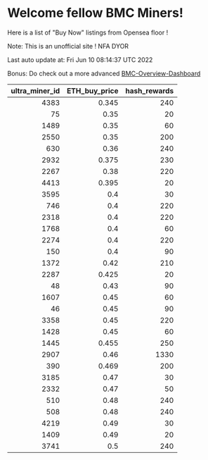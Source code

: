 # Welcome fellow BMC Miners!
Here is a list of "Buy Now" listings from Opensea floor !

Note: This is an unofficial site ! NFA DYOR

Last auto update at: Fri Jun 10 08:14:37 UTC 2022

Bonus: Do check out a more advanced [BMC-Overview-Dashboard](https://dune.com/defifunk/BMC-Overview-Dashboard)


|   ultra_miner_id |   ETH_buy_price |   hash_rewards |
|-----------------:|----------------:|---------------:|
|             4383 |           0.345 |            240 |
|               75 |           0.35  |             20 |
|             1489 |           0.35  |             60 |
|             2550 |           0.35  |            200 |
|              630 |           0.36  |            240 |
|             2932 |           0.375 |            230 |
|             2267 |           0.38  |            220 |
|             4413 |           0.395 |             20 |
|             3595 |           0.4   |             30 |
|              746 |           0.4   |            220 |
|             2318 |           0.4   |            220 |
|             1768 |           0.4   |             60 |
|             2274 |           0.4   |            220 |
|              150 |           0.4   |             90 |
|             1372 |           0.42  |            210 |
|             2287 |           0.425 |             20 |
|               48 |           0.43  |             90 |
|             1607 |           0.45  |             60 |
|               46 |           0.45  |             90 |
|             3358 |           0.45  |            220 |
|             1428 |           0.45  |             60 |
|             1445 |           0.455 |            250 |
|             2907 |           0.46  |           1330 |
|              390 |           0.469 |            200 |
|             3185 |           0.47  |             30 |
|             2332 |           0.47  |             50 |
|              510 |           0.48  |            240 |
|              508 |           0.48  |            240 |
|             4219 |           0.49  |             30 |
|             1409 |           0.49  |             20 |
|             3741 |           0.5   |            240 |